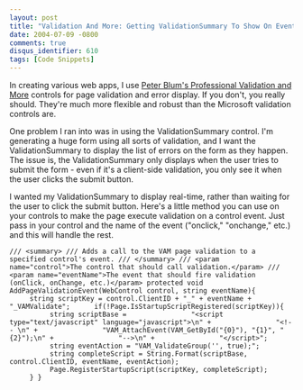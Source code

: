 ```yaml
---
layout: post
title: "Validation And More: Getting ValidationSummary To Show On Events"
date: 2004-07-09 -0800
comments: true
disqus_identifier: 610
tags: [Code Snippets]
---
```

In creating various web apps, I use [Peter Blum's Professional
Validation and More](http://www.peterblum.com/VAM/Home.aspx) controls
for page validation and error display. If you don't, you really should.
They're much more flexible and robust than the Microsoft validation
controls are.
 
 One problem I ran into was in using the ValidationSummary control. I'm
generating a huge form using all sorts of validation, and I want the
ValidationSummary to display the list of errors on the form as they
happen. The issue is, the ValidationSummary only displays when the user
tries to submit the form - even if it's a client-side validation, you
only see it when the user clicks the submit button.
 
 I wanted my ValidationSummary to display real-time, rather than waiting
for the user to click the submit button. Here's a little method you can
use on your controls to make the page execute validation on a control
event. Just pass in your control and the name of the event ("onclick,"
"onchange," etc.) and this will handle the rest.
 
`/// <summary> /// Adds a call to the VAM page validation to a specified control's event. /// </summary> /// <param name="control">The control that should call validation.</param> /// <param name="eventName">The event that should fire validation (onClick, onChange, etc.)</param> protected void AddPageValidationEvent(WebControl control, string eventName){      string scriptKey = control.ClientID + "_" + eventName + "_VAMValidate";      if(!Page.IsStartupScriptRegistered(scriptKey)){           string scriptBase =                "<script type="text/javascript" language="javascript">\n" +                "<!-- \n" +                "VAM_AttachEvent(VAM_GetById("{0}"), "{1}", "{2}");\n" +                "-->\n" +                "</script>";           string eventAction = "VAM_ValidateGroup('', true);";           string completeScript = String.Format(scriptBase, control.ClientID, eventName, eventAction);           Page.RegisterStartupScript(scriptKey, completeScript);      } }`

